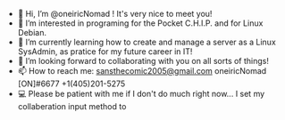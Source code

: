 - 👋 Hi, I’m @oneiricNomad ! It's very nice to meet you!
- 👀 I’m interested in programing for the Pocket C.H.I.P. and for Linux Debian.
- 🌱 I’m currently learning how to create and manage a server as a Linux SysAdmin, as pratice for my future career in IT!
- 💞️ I’m looking forward to collaborating with you on all sorts of things!
- 📫 How to reach me: sansthecomic2005@gmail.com  oneiricNomad [ON]#6677  +1(405)201-5275
- 💻 Please be patient with me if I don't do much right now... I set my collaberation input method to

<!---
oneiricNomad/oneiricNomad is a ✨ special ✨ repository because its `README.md` (this file) appears on your GitHub profile.
You can click the Preview link to take a look at your changes.
--->
